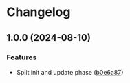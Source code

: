 # Changelog

## 1.0.0 (2024-08-10)


### Features

* Split init and update phase ([b0e6a87](https://github.com/diplodoc-platform/lint/commit/b0e6a872624fe8c3af56ed815dee5224b7da5434))
